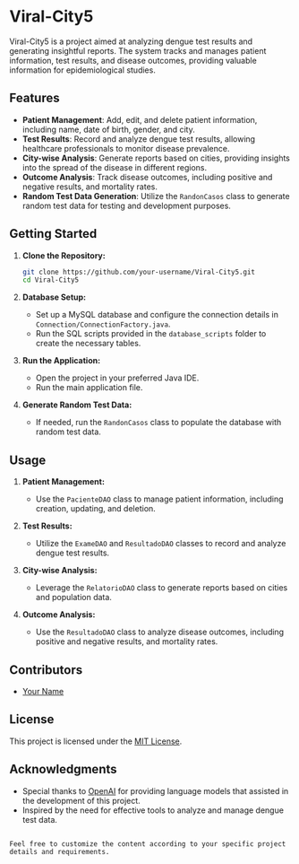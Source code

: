 # Viral-City5

Viral-City5 is a project aimed at analyzing dengue test results and generating insightful reports. The system tracks and manages patient information, test results, and disease outcomes, providing valuable information for epidemiological studies.

## Features

- **Patient Management**: Add, edit, and delete patient information, including name, date of birth, gender, and city.
- **Test Results**: Record and analyze dengue test results, allowing healthcare professionals to monitor disease prevalence.
- **City-wise Analysis**: Generate reports based on cities, providing insights into the spread of the disease in different regions.
- **Outcome Analysis**: Track disease outcomes, including positive and negative results, and mortality rates.
- **Random Test Data Generation**: Utilize the `RandonCasos` class to generate random test data for testing and development purposes.

## Getting Started

1. **Clone the Repository:**
   ```bash
   git clone https://github.com/your-username/Viral-City5.git
   cd Viral-City5
   ```

2. **Database Setup:**
   - Set up a MySQL database and configure the connection details in `Connection/ConnectionFactory.java`.
   - Run the SQL scripts provided in the `database_scripts` folder to create the necessary tables.

3. **Run the Application:**
   - Open the project in your preferred Java IDE.
   - Run the main application file.

4. **Generate Random Test Data:**
   - If needed, run the `RandonCasos` class to populate the database with random test data.

## Usage

1. **Patient Management:**
   - Use the `PacienteDAO` class to manage patient information, including creation, updating, and deletion.

2. **Test Results:**
   - Utilize the `ExameDAO` and `ResultadoDAO` classes to record and analyze dengue test results.

3. **City-wise Analysis:**
   - Leverage the `RelatorioDAO` class to generate reports based on cities and population data.

4. **Outcome Analysis:**
   - Use the `ResultadoDAO` class to analyze disease outcomes, including positive and negative results, and mortality rates.

## Contributors

- [Your Name](https://github.com/your-username)

## License

This project is licensed under the [MIT License](LICENSE).

## Acknowledgments

- Special thanks to [OpenAI](https://www.openai.com/) for providing language models that assisted in the development of this project.
- Inspired by the need for effective tools to analyze and manage dengue test data.

```

Feel free to customize the content according to your specific project details and requirements.
